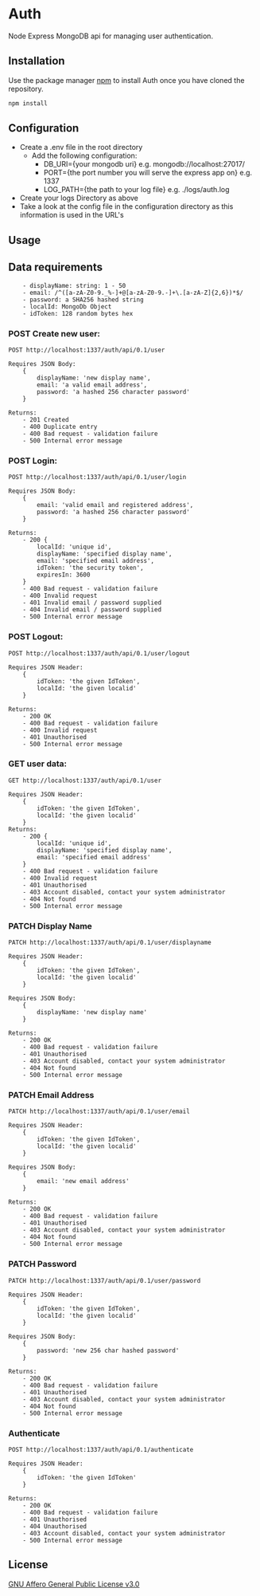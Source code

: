 # Auth
Node Express MongoDB api for managing user authentication.

## Installation

Use the package manager [npm](https://github.com/mattcole75/auth) to install Auth once you have cloned the repository.

```bash
npm install
```
## Configuration
 - Create a .env file in the root directory
    - Add the following configuration:
        - DB_URI={your mongodb uri} e.g. mongodb://localhost:27017/
        - PORT={the port number you will serve the express app on} e.g. 1337
        - LOG_PATH={the path to your log file} e.g. ./logs/auth.log
- Create your logs Directory as above
- Take a look at the config file in the configuration directory as this information is used in the URL's

## Usage

## Data requirements
```
    - displayName: string: 1 - 50
    - email: /^([a-zA-Z0-9._%-]+@[a-zA-Z0-9.-]+\.[a-zA-Z]{2,6})*$/
    - password: a SHA256 hashed string
    - localId: MongoDb Object
    - idToken: 128 random bytes hex

```

### POST Create new user:

```
POST http://localhost:1337/auth/api/0.1/user

Requires JSON Body:
    {
        displayName: 'new display name',
        email: 'a valid email address',
        password: 'a hashed 256 character password'
    }

Returns:
    - 201 Created
    - 400 Duplicate entry
    - 400 Bad request - validation failure
    - 500 Internal error message
```
### POST Login:
```
POST http://localhost:1337/auth/api/0.1/user/login

Requires JSON Body:
    {
        email: 'valid email and registered address',
        password: 'a hashed 256 character password'
    }

Returns:
    - 200 {
        localId: 'unique id',
        displayName: 'specified display name',
        email: 'specified email address',
        idToken: 'the security token',
        expiresIn: 3600
    }
    - 400 Bad request - validation failure
    - 400 Invalid request
    - 401 Invalid email / password supplied
    - 404 Invalid email / password supplied
    - 500 Internal error message

```
### POST Logout:
```
POST http://localhost:1337/auth/api/0.1/user/logout

Requires JSON Header:
    {
        idToken: 'the given IdToken',
        localId: 'the given localid'
    }

Returns:
    - 200 OK
    - 400 Bad request - validation failure
    - 400 Invalid request
    - 401 Unauthorised
    - 500 Internal error message

```

### GET user data:
```
GET http://localhost:1337/auth/api/0.1/user

Requires JSON Header:
    {
        idToken: 'the given IdToken',
        localId: 'the given localid'
    }
Returns:
    - 200 {
        localId: 'unique id',
        displayName: 'specified display name',
        email: 'specified email address'
    }
    - 400 Bad request - validation failure
    - 400 Invalid request
    - 401 Unauthorised
    - 403 Account disabled, contact your system administrator
    - 404 Not found
    - 500 Internal error message
```
### PATCH Display Name
```
PATCH http://localhost:1337/auth/api/0.1/user/displayname

Requires JSON Header:
    {
        idToken: 'the given IdToken',
        localId: 'the given localid'
    }

Requires JSON Body:
    {
        displayName: 'new display name'
    }

Returns:
    - 200 OK
    - 400 Bad request - validation failure
    - 401 Unauthorised
    - 403 Account disabled, contact your system administrator
    - 404 Not found
    - 500 Internal error message
```
### PATCH Email Address
```
PATCH http://localhost:1337/auth/api/0.1/user/email

Requires JSON Header:
    {
        idToken: 'the given IdToken',
        localId: 'the given localid'
    }

Requires JSON Body:
    {
        email: 'new email address'
    }

Returns:
    - 200 OK
    - 400 Bad request - validation failure
    - 401 Unauthorised
    - 403 Account disabled, contact your system administrator
    - 404 Not found
    - 500 Internal error message
```
### PATCH Password
```
PATCH http://localhost:1337/auth/api/0.1/user/password

Requires JSON Header:
    {
        idToken: 'the given IdToken',
        localId: 'the given localid'
    }

Requires JSON Body:
    {
        password: 'new 256 char hashed password'
    }

Returns:
    - 200 OK
    - 400 Bad request - validation failure
    - 401 Unauthorised
    - 403 Account disabled, contact your system administrator
    - 404 Not found
    - 500 Internal error message
```

### Authenticate
```
POST http://localhost:1337/auth/api/0.1/authenticate

Requires JSON Header:
    {
        idToken: 'the given IdToken'
    }

Returns: 
    - 200 OK
    - 400 Bad request - validation failure
    - 401 Unauthorised
    - 404 Unauthorised
    - 403 Account disabled, contact your system administrator
    - 500 Internal error message
```

## License
[GNU Affero General Public License v3.0](https://choosealicense.com/licenses/agpl-3.0/)